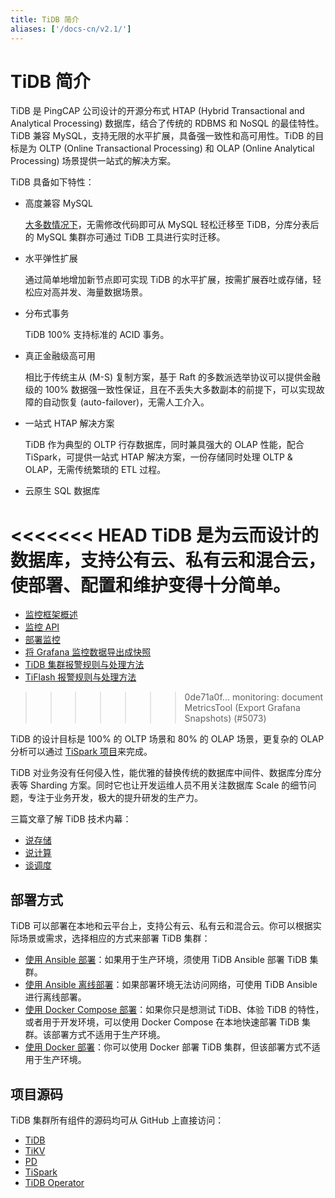 ```yaml
---
title: TiDB 简介
aliases: ['/docs-cn/v2.1/']
---
```


# TiDB 简介

TiDB 是 PingCAP 公司设计的开源分布式 HTAP (Hybrid Transactional and Analytical Processing) 数据库，结合了传统的 RDBMS 和 NoSQL 的最佳特性。TiDB 兼容 MySQL，支持无限的水平扩展，具备强一致性和高可用性。TiDB 的目标是为 OLTP (Online Transactional Processing) 和 OLAP (Online Analytical Processing) 场景提供一站式的解决方案。

TiDB 具备如下特性：

- 高度兼容 MySQL

    [大多数情况下](https://pingcap.com/docs-cn/v3.0/reference/mysql-compatibility/)，无需修改代码即可从 MySQL 轻松迁移至 TiDB，分库分表后的 MySQL 集群亦可通过 TiDB 工具进行实时迁移。

- 水平弹性扩展

    通过简单地增加新节点即可实现 TiDB 的水平扩展，按需扩展吞吐或存储，轻松应对高并发、海量数据场景。

- 分布式事务

    TiDB 100% 支持标准的 ACID 事务。

- 真正金融级高可用

    相比于传统主从 (M-S) 复制方案，基于 Raft 的多数派选举协议可以提供金融级的 100% 数据强一致性保证，且在不丢失大多数副本的前提下，可以实现故障的自动恢复 (auto-failover)，无需人工介入。

- 一站式 HTAP 解决方案

    TiDB 作为典型的 OLTP 行存数据库，同时兼具强大的 OLAP 性能，配合 TiSpark，可提供一站式 HTAP 解决方案，一份存储同时处理 OLTP & OLAP，无需传统繁琐的 ETL 过程。

- 云原生 SQL 数据库

<<<<<<< HEAD
    TiDB 是为云而设计的数据库，支持公有云、私有云和混合云，使部署、配置和维护变得十分简单。
=======
- [监控框架概述](/tidb-monitoring-framework.md)
- [监控 API](/tidb-monitoring-api.md)
- [部署监控](/deploy-monitoring-services.md)
- [将 Grafana 监控数据导出成快照](/exporting-grafana-snapshots.md)
- [TiDB 集群报警规则与处理方法](/alert-rules.md)
- [TiFlash 报警规则与处理方法](/tiflash/tiflash-alert-rules.md)
>>>>>>> 0de71a0f... monitoring: document MetricsTool (Export Grafana Snapshots) (#5073)

TiDB 的设计目标是 100% 的 OLTP 场景和 80% 的 OLAP 场景，更复杂的 OLAP 分析可以通过 [TiSpark 项目](https://pingcap.com/docs-cn/v3.0/reference/tispark/)来完成。

TiDB 对业务没有任何侵入性，能优雅的替换传统的数据库中间件、数据库分库分表等 Sharding 方案。同时它也让开发运维人员不用关注数据库 Scale 的细节问题，专注于业务开发，极大的提升研发的生产力。

三篇文章了解 TiDB 技术内幕：

- [说存储](https://pingcap.com/blog-cn/tidb-internal-1/)
- [说计算](https://pingcap.com/blog-cn/tidb-internal-2/)
- [谈调度](https://pingcap.com/blog-cn/tidb-internal-3/)

## 部署方式

TiDB 可以部署在本地和云平台上，支持公有云、私有云和混合云。你可以根据实际场景或需求，选择相应的方式来部署 TiDB 集群：

- [使用 Ansible 部署](https://pingcap.com/docs-cn/v3.0/how-to/deploy/orchestrated/ansible/)：如果用于生产环境，须使用 TiDB Ansible 部署 TiDB 集群。
- [使用 Ansible 离线部署](https://pingcap.com/docs-cn/v3.0/how-to/deploy/orchestrated/offline-ansible/)：如果部署环境无法访问网络，可使用 TiDB Ansible 进行离线部署。
- [使用 Docker Compose 部署](https://pingcap.com/docs-cn/v3.0/how-to/get-started/deploy-tidb-from-docker-compose/)：如果你只是想测试 TiDB、体验 TiDB 的特性，或者用于开发环境，可以使用 Docker Compose 在本地快速部署 TiDB 集群。该部署方式不适用于生产环境。
- [使用 Docker 部署](https://pingcap.com/docs-cn/v3.0/how-to/deploy/orchestrated/docker/)：你可以使用 Docker 部署 TiDB 集群，但该部署方式不适用于生产环境。

## 项目源码

TiDB 集群所有组件的源码均可从 GitHub 上直接访问：

- [TiDB](https://github.com/pingcap/tidb)
- [TiKV](https://github.com/tikv/tikv)
- [PD](https://github.com/pingcap/pd)
- [TiSpark](https://github.com/pingcap/tispark)
- [TiDB Operator](https://github.com/pingcap/tidb-operator)
